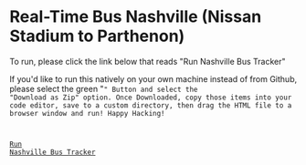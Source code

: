 # Real-Time Bus Nashville (Nissan Stadium to Parthenon)

To run, please click the link below that reads "Run Nashville Bus Tracker"

If you'd like to run this natively on your own machine instead of from Github, please select the green "<Code>" Button and select the "Download as Zip" option. Once Downloaded, copy those items into your code editor, save to a custom directory, then drag the HTML file to a browser window and run!
Happy Hacking!


<a href="https://jsdavis92.github.io/Real-Time-Bus-Nashville/">Run Nashville Bus Tracker</a>
